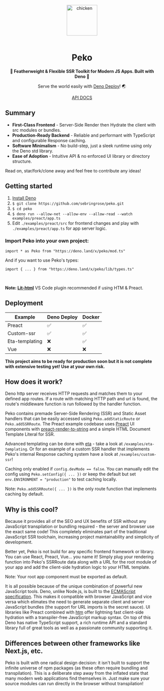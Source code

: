 <p align="center">
    <img 
        height="100px"
        width="100px"
        style="margin: 1rem auto;"
        src="https://raw.githubusercontent.com/sebringrose/peko/main/examples/preact/src/assets/twemoji_chicken.svg" alt="chicken" 
    />
</p>
<h1 align="center">Peko</h1>
<p align="center"><strong>
     🐔 Featherweight & Flexible SSR Toolkit for Modern JS Apps. Built with Deno 🦕 
</strong></p>

<p align="center">
    Serve the world easily with <a href="https://deno.com/deploy">Deno Deploy</a>! 🌏
</p> 

<p align="center"><a href="https://doc.deno.land/https://deno.land/x/peko@v0.2.0/mod.ts">
    API DOCS
</a></p>

<h2>Summary</h2>
<ul>
    <li>
        <strong>First-Class Frontend</strong> - Server-Side Render then Hydrate the client with src modules or bundles.
    </li>
    <li>
        <strong>Production-Ready Backend</strong> - Reliable and performant with TypeScript and configurable Response caching.
    </li>
    <li>
        <strong>Software Minimalism</strong> - No build-step, just a sleek runtime using only the Deno std library.
    </li>
    <li>
        <strong>Ease of Adoption</strong> - Intuitive API & no enforced UI library or directory structure.
    </li>
</ul>
<p>
    Read on, star/fork/clone away and feel free to contribute any ideas!
</p>

<h2>Getting started</h2>
<ol>
    <li>
        <a href="https://deno.land/manual/getting_started/installation">Install Deno</a>
    </li>
    <li>
        <code>$ git clone https://github.com/sebringrose/peko.git</code>
    </li>
    <li>
        <code>$ cd peko</code>
    </li>
    <li>
        <code>$ deno run --allow-net --allow-env --allow-read --watch examples/preact/app.ts</code>
    </li>
    <li>
        Edit <code>./examples/preact/src</code> for frontend changes and play with <code>./examples/preact/app.ts</code> for app server logic.
    </li>
</ol>
<h3>Import Peko into your own project:</h3>
<p><code>import * as Peko from "https://deno.land/x/peko/mod.ts"</code></p>
<p>And if you want to use Peko's types:</p>
<p><code>import { ... } from "https://deno.land/x/peko/lib/types.ts"</code></p>
<br />
<p>
    <strong>Note: <a href="https://marketplace.visualstudio.com/items?itemName=bierner.lit-html">Lit-html</a></strong> VS Code plugin recommended if using HTM & Preact.
</p>

<h2>Deployment</h2>

| Example        | Deno Deploy | Docker |
|   ---          |     ---     |   ---  |
| Preact         |     ✅      |    ✅   |
| Custom-ssr     |     ✅      |    ✅   |
| Eta-templating |     ❌      |    ✅   |
| Vue            |     ❌      |    ❌   |

<p>
    <strong>This project aims to be ready for production soon but it is not complete with extensive testing yet! Use at your own risk.</strong>
</p>

<h2>How does it work?</h2>
<p>
    Deno http server receives HTTP requests and matches them to your defined app routes. If a route with matching HTTP path and url is found, the route's middleware function is run followed by the handler function. 
</p> 
<p>
    Peko contains premade Server-Side Rendering (SSR) and Static Asset handlers that can be easily accessed using <code>Peko.addStaticRoute</code> or <code>Peko.addSSRRoute</code>. The Preact example codebase uses <a href="https://preactjs.com">Preact</a> UI components with <a href="https://github.com/preactjs/preact-render-to-string">preact-render-to-string</a> and a simple HTML Document Template Literal for SSR. 
</p>
<p>
    Advanced templating can be done with <a href="https://github.com/eta-dev/eta">eta</a> - take a look at <code>/examples/eta-templating</code>. Or for an example of a custom SSR handler that implements Peko's internal Response caching system have a look at <code>/examples/custom-ssr</code>!
</p>
<p>
    Caching only enabled if <code>config.devMode == false</code>. You can manually edit the config using <code>Peko.setConfig({ ... })</code> or keep the default but set <code>env.ENVIRONMENT = "production"</code> to test caching locally.
</p>
<p>
    Note: <code>Peko.addSSRRoute({ ... })</code> is the only route function that implements caching by default.
</p>
<h2>Why is this cool?</h2>
<p>
    Because it provides all of the SEO and UX benefits of SSR without any JavaScript transpilation or bundling required - the server and browser use the exact same code! This completely eliminates part of the traditional JavaScript SSR toolchain, increasing project maintainability and simplicity of development.
</p>
<p>
    Better yet, Peko is not build for any specific frontend framework or library. You can use React, Preact, Vue... you name it! Simply plug your rendering function into Peko's SSRRoute data along with a URL for the root module of your app and add the client-side hydration logic to your HTML template.
</p>
<p>
    Note: Your root app component must be exported as default.
</p>
<p>
    It is all possible because of the unique combination of powerful new JavaScript tools. Deno, unlike Node.js, is built to the <a href="https://tc39.es/">ECMAScript specification</a>. This makes it compatible with browser JavaScript and vice versa which elimates the need to generate separate client and server JavaScript bundles (the support for URL imports is the secret sauce). UI libraries like Preact combined with <a href="https://github.com/developit/htm">htm</a> offer lightning fast client-side hydration with a transpiler-free JavaScript markup syntax. On top of this Deno has native TypeScript support, a rich runtime API and a standard library full of great tools as well as a passionate community supporting it.
</p>

<h2>Differences between other frameworks like Next.js, etc.</h2>
<p>
    Peko is built with one radical design decision: it isn't built to support the infinite universe of npm packages (as these often require bundling and transpilation). This is a deliberate step away from the inflated state that many modern web applications find themselves in. Just make sure your source modules can run directly in the browser without transpilation!
</p>

